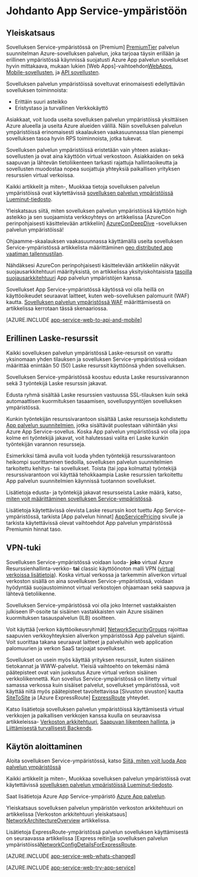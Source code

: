 <properties 
    pageTitle="Johdanto App Service-ympäristöön" 
    description="Lisätietoja sovelluksen palvelun ympäristön ominaisuus, joka on suojattu, VNet liittyneet, erillinen aikayksikön kaikki sovelluksesi suorittamista varten." 
    services="app-service" 
    documentationCenter="" 
    authors="stefsch" 
    manager="wpickett" 
    editor=""/>

<tags 
    ms.service="app-service" 
    ms.workload="na" 
    ms.tgt_pltfrm="na" 
    ms.devlang="na" 
    ms.topic="article" 
    ms.date="10/04/2016"
    ms.author="stefsch"/>

# <a name="introduction-to-app-service-environment"></a>Johdanto App Service-ympäristöön

## <a name="overview"></a>Yleiskatsaus ##
Sovelluksen Service-ympäristössä on [Premium] [ PremiumTier] palvelun suunnitelman Azure-sovelluksen palvelun, joka tarjoaa täysin erillään ja erillinen ympäristössä käynnissä suojatusti Azure App palvelun sovellukset hyvin mittakaava, mukaan lukien [Web Apps]-vaihtoehdon[WebApps], [Mobile-sovellusten][MobileApps], ja [API sovellusten][APIApps].  

Sovelluksen palvelun ympäristöissä soveltuvat erinomaisesti edellyttävän sovelluksen toiminnoista:

- Erittäin suuri asteikko
- Eristystaso ja turvallinen Verkkokäyttö

Asiakkaat, voit luoda useita sovelluksen palvelun ympäristöissä yksittäisen Azure alueella ja useita Azure alueiden välillä.  Näin sovelluksen palvelun ympäristöissä erinomaisesti skaalauksen vaakasuunnassa tilan pienempi sovelluksen tasoa hyvin RPS toiminnoista, jotka tukevat.

Sovelluksen palvelun ympäristöissä eristetään vain yhteen asiakas-sovellusten ja ovat aina käyttöön virtual verkostoon.  Asiakkaiden on sekä saapuvan ja lähtevän tietoliikenteen tarkasti rajattuja hallintaoikeutta ja sovellusten muodostaa nopea suojattuja yhteyksiä paikallisen yrityksen resurssien virtual verkoissa.

Kaikki artikkelit ja miten-, Muokkaa tietoja sovelluksen palvelun ympäristöissä ovat käytettävissä [sovelluksen palvelun ympäristöissä Lueminut-tiedosto](../app-service/app-service-app-service-environments-readme.md).

Yleiskatsaus siitä, miten sovelluksen palvelun ympäristöissä käyttöön high asteikko ja sen suojaamista verkkoyhteys on artikkelissa [AzureCon perinpohjaisesti käsittelevään artikkeliin] [ AzureConDeepDive] -sovelluksen palvelun ympäristöissä!

Ohjaamme-skaalauksen vaakasuunnassa käyttämällä useita sovelluksen Service-ympäristössä artikkelista määrittäminen [geo distributed app vaatiman tallennustilan][GeodistributedAppFootprint].

Nähdäksesi AzureCon perinpohjaisesti käsittelevään artikkeliin näkyvät suojausarkkitehtuuri määrityksistä, on artikkelissa yksityiskohtaisista [tasoilla suojausarkkitehtuuri](app-service-app-service-environment-layered-security.md) App palvelun ympäristöjen kanssa.

Sovellukset App Service-ympäristössä käytössä voi olla heillä on käyttöoikeudet seuraavat laitteet, kuten web-sovelluksen palomuurit (WAF) kautta.  [Sovelluksen palvelun ympäristössä WAF](app-service-app-service-environment-web-application-firewall.md) määrittämisestä on artikkelissa kerrotaan tässä skenaariossa. 

[AZURE.INCLUDE [app-service-web-to-api-and-mobile](../../includes/app-service-web-to-api-and-mobile.md)] 

## <a name="dedicated-compute-resources"></a>Erillinen Laske-resurssit ##
Kaikki sovelluksen palvelun ympäristössä Laske-resurssit on varattu yksinomaan yhden tilauksen ja sovelluksen Service-ympäristössä voidaan määrittää enintään 50 (50) Laske resurssit käyttöönsä yhden sovelluksen.

Sovelluksen Service-ympäristössä koostuu edusta Laske resurssivarannon sekä 3 työntekijä Laske resurssin jakavat. 

Edusta ryhmä sisältää Laske resurssien vastuussa SSL-tilauksen kuin sekä automaattisen kuormituksen tasaamisen, sovelluspyyntöjen sovelluksen ympäristössä. 

Kunkin työntekijän resurssivarantoon sisältää Laske resursseja kohdistettu [App palvelun suunnitelmien][AppServicePlan], jotka sisältävät puolestaan vähintään yksi Azure App Service-sovellus.  Koska App palvelun ympäristössä voi olla jopa kolme eri työntekijä jakavat, voit halutessasi valita eri Laske kunkin työntekijän varannon resursseja.  

Esimerkiksi tämä avulla voit luoda yhden työntekijä resurssivarantoon heikompi suorittaminen tiedoilla, sovelluksen palvelun suunnitelmien tarkoitettu kehitys- tai sovellukset.  Toista (tai jopa kolmatta) työntekijä resurssivarantoon voi käyttää tehokkaampia Laske resurssien tarkoitettu App palvelun suunnitelmien käynnissä tuotannon sovellukset.

Lisätietoja edusta- ja työntekijä jakavat resursseista Laske määrä, katso, [miten voit määrittäminen sovelluksen Service-ympäristössä][HowToConfigureanAppServiceEnvironment].  

Lisätietoja käytettävissä olevista Laske resurssin koot tuettu App Service-ympäristössä, tarkista [App palvelun hinnat] [ AppServicePricing] sivulle ja tarkista käytettävissä olevat vaihtoehdot App palvelun ympäristössä Premiumin hinnat taso.

## <a name="virtual-network-support"></a>VPN-tuki ##
Sovelluksen Service-ympäristössä voidaan luoda- **joko** virtual Azure Resurssienhallinta-verkko- **tai** classic käyttöönoton malli VPN ([virtual verkoissa lisätietoja][MoreInfoOnVirtualNetworks]).  Koska virtual verkossa ja tarkemmin aliverkon virtual verkoston sisällä on aina sovelluksen Service-ympäristössä, voidaan hyödyntää suojaustoiminnot virtual verkostojen ohjaamaan sekä saapuva ja lähtevä tietoliikenne.  

Sovelluksen Service-ympäristössä voi olla joko Internet vastakkaisten julkiseen IP-osoite tai sisäinen vastakkaisten vain Azure sisäinen kuormituksen tasauspalvelun (ILB) osoitteen.

Voit käyttää [verkon käyttöoikeusryhmät] [ NetworkSecurityGroups] rajoittaa saapuvien verkkoyhteyksien aliverkon ympäristössä App palvelun sijainti.  Voit suorittaa takana seuraavat laitteet ja palveluihin web application palomuurien ja verkon SaaS tarjoajat sovellukset.

Sovellukset on usein myös käyttää yrityksen resurssit, kuten sisäinen tietokannat ja WWW-palvelut.  Yleisiä vaihtoehto on tekemäsi nämä päätepisteet ovat vain juoksutus Azure virtual verkon sisäinen verkkoliikennettä.  Kun sovellus Service-ympäristössä on liitetty virtual samassa verkossa kuin sisäiset palvelut, sovellukset ympäristössä, voit käyttää niitä myös päätepisteet tavoitettavissa [Sivuston sivuston] kautta[ SiteToSite] ja [Azure ExpressRoute] [ ExpressRoute] yhteydet.

Katso lisätietoja sovelluksen palvelun ympäristöissä käyttämisestä virtual verkkojen ja paikallisen verkkojen kanssa kuulla on seuraavissa artikkeleissa- [Verkoston arkkitehtuuri][NetworkArchitectureOverview], [Saapuvan liikenteen hallinta][ControllingInboundTraffic], ja [Liittämisestä turvallisesti Backends][SecurelyConnectingToBackends]. 

## <a name="getting-started"></a>Käytön aloittaminen

Aloita sovelluksen Service-ympäristössä, katso [Siitä, miten voit luoda App palvelun ympäristössä][HowToCreateAnAppServiceEnvironment]

Kaikki artikkelit ja miten-, Muokkaa sovelluksen palvelun ympäristöissä ovat käytettävissä [sovelluksen palvelun ympäristöissä Lueminut-tiedosto](../app-service/app-service-app-service-environments-readme.md).

Saat lisätietoja Azure App Service-ympäristö [Azure App palvelun][AzureAppService].

Yleiskatsaus sovelluksen palvelun ympäristön verkoston arkkitehtuuri on artikkelissa [Verkoston arkkitehtuuri yleiskatsaus] [ NetworkArchitectureOverview] artikkelissa.

Lisätietoja ExpressRoute-ympäristössä palvelun sovelluksen käyttämisestä on seuraavassa artikkelissa [Express reitin]ja sovelluksen palvelun ympäristöissä[NetworkConfigDetailsForExpressRoute].

[AZURE.INCLUDE [app-service-web-whats-changed](../../includes/app-service-web-whats-changed.md)]

[AZURE.INCLUDE [app-service-web-try-app-service](../../includes/app-service-web-try-app-service.md)]

<!-- LINKS -->
[PremiumTier]: http://azure.microsoft.com/pricing/details/app-service/
[MoreInfoOnVirtualNetworks]: https://azure.microsoft.com/documentation/articles/virtual-networks-faq/
[AppServicePlan]: http://azure.microsoft.com/documentation/articles/azure-web-sites-web-hosting-plans-in-depth-overview/
[HowToCreateAnAppServiceEnvironment]: http://azure.microsoft.com/documentation/articles/app-service-web-how-to-create-an-app-service-environment/
[AzureAppService]: http://azure.microsoft.com/documentation/articles/app-service-value-prop-what-is/
[WebApps]: http://azure.microsoft.com/documentation/articles/app-service-web-overview/
[MobileApps]: http://azure.microsoft.com/documentation/articles/app-service-mobile-value-prop-preview/
[APIApps]: http://azure.microsoft.com/documentation/articles/app-service-api-apps-why-best-platform/
[LogicApps]: http://azure.microsoft.com/documentation/articles/app-service-logic-what-are-logic-apps/
[AzureConDeepDive]:  https://azure.microsoft.com/documentation/videos/azurecon-2015-deploying-highly-scalable-and-secure-web-and-mobile-apps/
[GeodistributedAppFootprint]:  https://azure.microsoft.com/documentation/articles/app-service-app-service-environment-geo-distributed-scale/
[NetworkSecurityGroups]: https://azure.microsoft.com/documentation/articles/virtual-networks-nsg/
[SiteToSite]: https://azure.microsoft.com/documentation/articles/vpn-gateway-site-to-site-create/
[ExpressRoute]: http://azure.microsoft.com/services/expressroute/
[HowToConfigureanAppServiceEnvironment]:  http://azure.microsoft.com/documentation/articles/app-service-web-configure-an-app-service-environment/
[ControllingInboundTraffic]:  https://azure.microsoft.com/documentation/articles/app-service-app-service-environment-control-inbound-traffic/
[SecurelyConnectingToBackends]:  https://azure.microsoft.com/documentation/articles/app-service-app-service-environment-securely-connecting-to-backend-resources/
[NetworkArchitectureOverview]:  https://azure.microsoft.com/documentation/articles/app-service-app-service-environment-network-architecture-overview/
[NetworkConfigDetailsForExpressRoute]:  https://azure.microsoft.com/documentation/articles/app-service-app-service-environment-network-configuration-expressroute/
[AppServicePricing]: http://azure.microsoft.com/pricing/details/app-service/ 

<!-- IMAGES -->

 
